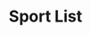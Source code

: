 ---
type: "project"
imgName: "sport-list.png"
path: "/portfolio/sport-list"
title: "Sport List"
description: "Projet final da la formation initiale The Hacking Project en collaboration avec Axelle, Charlotte, Cyril et Shayanne. Un visiteur peut effectuer une recherche par discipline et trouver un coach ou un club qui l'intéresse pour le contacter directement. Un utilisateur connecté peut de plus évaluer une activité et également créer la sienne s'il souhaite devenir coach lui même. Un professionnel peut éditer ou supprimer son activité. Soyez indulgent si vous allez regarder le code sur le repo github. Gardez à l'esprit que c'était notre premier projet à plusieurs au bout de deux mois de formation intensive. Il y a quelques petits bugs sur le site et les bonnes pratiques étaient alors le cadet de nos soucis."
concept: "L'objectif de l'application web Sports-List est de mettre en relation des touristes (notamment les digital nomades) avec des coachs sportifs locaux: faire du surf à Bali, du rugby en Nouvelle-Zélande, découvrir Cuba au travers de la salsa. Pour les acteurs sportifs locaux, Sports-List est une vitrine. Pour les touristes il s'agit d'une solution express pour contacter un acteur local et découvrir une culture par le biais d'une activité sportive."
prodLink: "https://sports-list.herokuapp.com/"
stack: "Ruby on Rails,Bootstrap,Rspec"
githubLink: "https://github.com/axelletrt/sports_list"
---